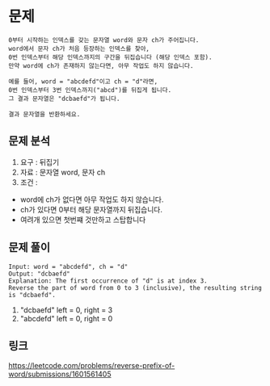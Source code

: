 # 문제 
~~~text
0부터 시작하는 인덱스를 갖는 문자열 word와 문자 ch가 주어집니다.
word에서 문자 ch가 처음 등장하는 인덱스를 찾아,
0번 인덱스부터 해당 인덱스까지의 구간을 뒤집습니다 (해당 인덱스 포함).
만약 word에 ch가 존재하지 않는다면, 아무 작업도 하지 않습니다.

예를 들어, word = "abcdefd"이고 ch = "d"라면,
0번 인덱스부터 3번 인덱스까지("abcd")를 뒤집게 됩니다.
그 결과 문자열은 "dcbaefd"가 됩니다.

결과 문자열을 반환하세요.
~~~

## 문제 분석
1. 요구 : 뒤집기
2. 자료 : 문자열 word, 문자 ch
3. 조건 :
- word에 ch가 없다면 아무 작업도 하지 않습니다.
- ch가 있다면 0부터 해당 문자열까지 뒤집습니다.
- 여려개 있으면 첫번쨰 것만하고 스탑합니다

## 문제 풀이
~~~text
Input: word = "abcdefd", ch = "d"
Output: "dcbaefd"
Explanation: The first occurrence of "d" is at index 3.
Reverse the part of word from 0 to 3 (inclusive), the resulting string is "dcbaefd".
~~~

1. "dcbaefd" left = 0, right = 3
2. "abcdefd" left = 0, right = 0


## 링크

https://leetcode.com/problems/reverse-prefix-of-word/submissions/1601561405
